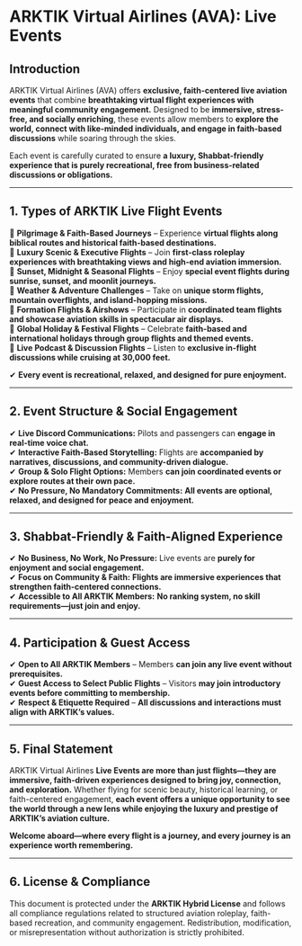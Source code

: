 # ARKTIK Virtual Airlines (AVA): Live Events  

## **Introduction**  
ARKTIK Virtual Airlines (AVA) offers **exclusive, faith-centered live aviation events** that combine **breathtaking virtual flight experiences with meaningful community engagement.** Designed to be **immersive, stress-free, and socially enriching**, these events allow members to **explore the world, connect with like-minded individuals, and engage in faith-based discussions** while soaring through the skies.  

Each event is carefully curated to ensure **a luxury, Shabbat-friendly experience that is purely recreational, free from business-related discussions or obligations.**  

---  

## **1. Types of ARKTIK Live Flight Events**  

📌 **Pilgrimage & Faith-Based Journeys** – Experience **virtual flights along biblical routes and historical faith-based destinations.**  
📌 **Luxury Scenic & Executive Flights** – Join **first-class roleplay experiences with breathtaking views and high-end aviation immersion.**  
📌 **Sunset, Midnight & Seasonal Flights** – Enjoy **special event flights during sunrise, sunset, and moonlit journeys.**  
📌 **Weather & Adventure Challenges** – Take on **unique storm flights, mountain overflights, and island-hopping missions.**  
📌 **Formation Flights & Airshows** – Participate in **coordinated team flights and showcase aviation skills in spectacular air displays.**  
📌 **Global Holiday & Festival Flights** – Celebrate **faith-based and international holidays through group flights and themed events.**  
📌 **Live Podcast & Discussion Flights** – Listen to **exclusive in-flight discussions while cruising at 30,000 feet.**  

✔ **Every event is recreational, relaxed, and designed for pure enjoyment.**  

---  

## **2. Event Structure & Social Engagement**  

✔ **Live Discord Communications:** Pilots and passengers can **engage in real-time voice chat.**  
✔ **Interactive Faith-Based Storytelling:** Flights are **accompanied by narratives, discussions, and community-driven dialogue.**  
✔ **Group & Solo Flight Options:** Members **can join coordinated events or explore routes at their own pace.**  
✔ **No Pressure, No Mandatory Commitments:** **All events are optional, relaxed, and designed for peace and enjoyment.**  

---  

## **3. Shabbat-Friendly & Faith-Aligned Experience**  

✔ **No Business, No Work, No Pressure:** Live events are **purely for enjoyment and social engagement.**  
✔ **Focus on Community & Faith:** **Flights are immersive experiences that strengthen faith-centered connections.**  
✔ **Accessible to All ARKTIK Members:** **No ranking system, no skill requirements—just join and enjoy.**  

---  

## **4. Participation & Guest Access**  

✔ **Open to All ARKTIK Members** – Members **can join any live event without prerequisites.**  
✔ **Guest Access to Select Public Flights** – Visitors **may join introductory events before committing to membership.**  
✔ **Respect & Etiquette Required** – **All discussions and interactions must align with ARKTIK’s values.**  

---  

## **5. Final Statement**  

ARKTIK Virtual Airlines **Live Events are more than just flights—they are immersive, faith-driven experiences designed to bring joy, connection, and exploration.** Whether flying for scenic beauty, historical learning, or faith-centered engagement, **each event offers a unique opportunity to see the world through a new lens while enjoying the luxury and prestige of ARKTIK’s aviation culture.**  

**Welcome aboard—where every flight is a journey, and every journey is an experience worth remembering.**  

---  

## **6. License & Compliance**  

This document is protected under the **ARKTIK Hybrid License** and follows all compliance regulations related to structured aviation roleplay, faith-based recreation, and community engagement. Redistribution, modification, or misrepresentation without authorization is strictly prohibited.  
